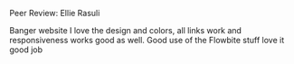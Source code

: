 Peer Review: Ellie Rasuli

Banger website I love the design and colors, all links work and responsiveness works good as well. Good use of the Flowbite stuff love it good job
